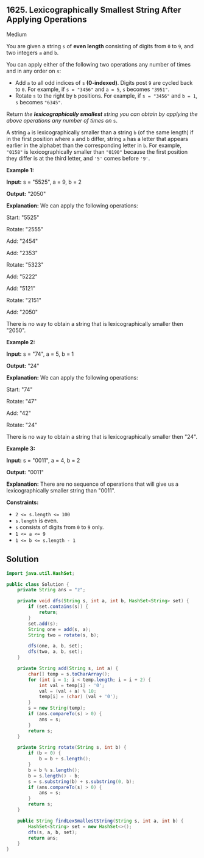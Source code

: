 ## 1625\. Lexicographically Smallest String After Applying Operations

Medium

You are given a string `s` of **even length** consisting of digits from `0` to `9`, and two integers `a` and `b`.

You can apply either of the following two operations any number of times and in any order on `s`:

*   Add `a` to all odd indices of `s` **(0-indexed)**. Digits post `9` are cycled back to `0`. For example, if `s = "3456"` and `a = 5`, `s` becomes `"3951"`.
*   Rotate `s` to the right by `b` positions. For example, if `s = "3456"` and `b = 1`, `s` becomes `"6345"`.

Return _the **lexicographically smallest** string you can obtain by applying the above operations any number of times on_ `s`.

A string `a` is lexicographically smaller than a string `b` (of the same length) if in the first position where `a` and `b` differ, string `a` has a letter that appears earlier in the alphabet than the corresponding letter in `b`. For example, `"0158"` is lexicographically smaller than `"0190"` because the first position they differ is at the third letter, and `'5'` comes before `'9'`.

**Example 1:**

**Input:** s = "5525", a = 9, b = 2

**Output:** "2050"

**Explanation:** We can apply the following operations: 

Start: "5525" 

Rotate: "2555" 

Add: "2454" 

Add: "2353" 

Rotate: "5323" 

Add: "5222" 

Add: "5121" 

Rotate: "2151" 

Add: "2050" 

There is no way to obtain a string that is lexicographically smaller then "2050".

**Example 2:**

**Input:** s = "74", a = 5, b = 1

**Output:** "24"

**Explanation:** We can apply the following operations:

Start: "74" 

Rotate: "47"

Add: "42"

Rotate: "24"

There is no way to obtain a string that is lexicographically smaller then "24".

**Example 3:**

**Input:** s = "0011", a = 4, b = 2

**Output:** "0011"

**Explanation:** There are no sequence of operations that will give us a lexicographically smaller string than "0011".

**Constraints:**

*   `2 <= s.length <= 100`
*   `s.length` is even.
*   `s` consists of digits from `0` to `9` only.
*   `1 <= a <= 9`
*   `1 <= b <= s.length - 1`

## Solution

```java
import java.util.HashSet;

public class Solution {
    private String ans = "z";

    private void dfs(String s, int a, int b, HashSet<String> set) {
        if (set.contains(s)) {
            return;
        }
        set.add(s);
        String one = add(s, a);
        String two = rotate(s, b);

        dfs(one, a, b, set);
        dfs(two, a, b, set);
    }

    private String add(String s, int a) {
        char[] temp = s.toCharArray();
        for (int i = 1; i < temp.length; i = i + 2) {
            int val = temp[i] - '0';
            val = (val + a) % 10;
            temp[i] = (char) (val + '0');
        }
        s = new String(temp);
        if (ans.compareTo(s) > 0) {
            ans = s;
        }
        return s;
    }

    private String rotate(String s, int b) {
        if (b < 0) {
            b = b + s.length();
        }
        b = b % s.length();
        b = s.length() - b;
        s = s.substring(b) + s.substring(0, b);
        if (ans.compareTo(s) > 0) {
            ans = s;
        }
        return s;
    }

    public String findLexSmallestString(String s, int a, int b) {
        HashSet<String> set = new HashSet<>();
        dfs(s, a, b, set);
        return ans;
    }
}
```